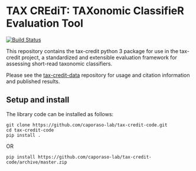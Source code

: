 # TAX CREdiT: TAXonomic ClassifieR Evaluation Tool

[![Build Status](https://travis-ci.org/caporaso-lab/tax-credit-code.svg?branch=master)](https://travis-ci.org/caporaso-lab/tax-credit-code)

This repository contains the tax-credit python 3 package for use in the tax-credit project, a standardized and extensible evaluation framework for assessing short-read taxonomic classifiers.

Please see the [tax-credit-data](https://github.com/caporaso-lab/tax-credit-data) repository for usage and citation information and published results.

Setup and install
-----------------
The library code can be installed as follows:

```
git clone https://github.com/caporaso-lab/tax-credit-code.git
cd tax-credit-code
pip install .
```

OR

```
pip install https://github.com/caporaso-lab/tax-credit-code/archive/master.zip
```
